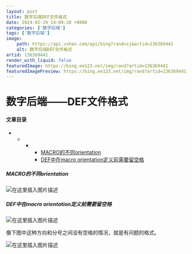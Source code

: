 ```yaml
---
layout: post
title: 数字后端DEF文件格式
date: 2024-02-29 14:09:28 +0800
categories: ['数字后端']
tags: ['数字后端']
image:
    path: https://api.vvhan.com/api/bing?rand=sj&artid=136369441
    alt: 数字后端DEF文件格式
artid: 136369441
render_with_liquid: false
featuredImage: https://bing.ee123.net/img/rand?artid=136369441
featuredImagePreview: https://bing.ee123.net/img/rand?artid=136369441
---
```


# 数字后端——DEF文件格式

#### 文章目录

* + - * [MACRO的不同orientation](#MACROorientation_1)
      * [DEF中在macro orientation定义前需要留空格](#DEFmacro_orientation_3)

##### MACRO的不同orientation

![在这里插入图片描述](https://i-blog.csdnimg.cn/blog_migrate/15114b881b11cc43ed8521a0da39f13b.png)

##### DEF中在macro orientation定义前需要留空格

![在这里插入图片描述](https://i-blog.csdnimg.cn/blog_migrate/abfb759d1ca0f7ffb964c1fcf5976cfa.png)
  
像下图中这种方向和分号之间没有空格的情况，就是有问题的格式。
  
![在这里插入图片描述](https://i-blog.csdnimg.cn/blog_migrate/b2d3f82639b68e64fe97820c7e8719b0.png)